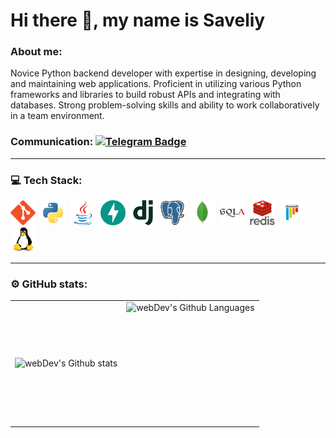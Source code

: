 
# Hi there 👋, my name is Saveliy

### About me:

 
Novice Python backend developer with expertise in designing, developing and maintaining web applications. Proficient in utilizing various Python frameworks and libraries to build robust APIs and integrating with databases. Strong problem-solving skills and ability to work collaboratively in a team environment.

### Communication: [![Telegram Badge](https://img.shields.io/badge/-flakexdd-blue?style=flat&logo=Telegram&logoColor=white)](https://t.me/flakexdd)
---

### 💻 Tech Stack:

<div>
  <img src="https://github.com/devicons/devicon/blob/master/icons/git/git-original.svg" title="git" alt="git" width="40" height="40"/>&nbsp
  <img src="https://github.com/devicons/devicon/blob/master/icons/python/python-original.svg" title="python3" alt="python3" width="40" height="40"/>&nbsp
  <img src="https://github.com/devicons/devicon/blob/master/icons/java/java-original.svg" title="java" alt="java" width="40" height="40"/>&nbsp
  <img src="https://github.com/devicons/devicon/blob/master/icons/fastapi/fastapi-original.svg" title="fastapi" alt="fastapi" width="40" height="40"/>&nbsp
  <img src="https://github.com/devicons/devicon/blob/master/icons/django/django-plain.svg" title="django" alt="django" width="40" height="40"/>&nbsp
  <img src="https://github.com/devicons/devicon/blob/master/icons/postgresql/postgresql-original.svg" title="postgresql" alt="postgresql" width="40" height="40"/>&nbsp
  <img src="https://github.com/devicons/devicon/blob/master/icons/mongodb/mongodb-original.svg" title="mongodb" alt="mongodb" width="40" height="40"/>&nbsp
  <img src="https://github.com/devicons/devicon/blob/master/icons/sqlalchemy/sqlalchemy-original.svg" title="sqlalchemy" alt="sqlalchemy" width="40" height="40"/>&nbsp
  <img src="https://github.com/devicons/devicon/blob/master/icons/redis/redis-original-wordmark.svg" title="sqlalchemy" alt="sqlalchemy" width="40" height="40"/>&nbsp
  <img src="https://github.com/devicons/devicon/blob/master/icons/pytest/pytest-original.svg" title="pytest" alt="pytest" width="40" height="40"/>&nbsp
  <img src="https://github.com/devicons/devicon/blob/master/icons/linux/linux-original.svg" title="linux" alt="linux" width="40" height="40"/>&nbsp;
</div>

---

### ⚙️ GitHub stats:

<table>
  <tr>
    <td>
      <img align="left" src="http://github-readme-streak-stats.herokuapp.com?user=vtecovsky&theme=dark&background=000000" alt="webDev's Github stats" />
    </td>
    <td>
      <img height="195px" align="right" alt="webDev's Github Languages" src="https://github-readme-stats-sigma-five.vercel.app/api/top-langs/?username=vtecovsky&layout=compact&theme=vision-friendly-dark" />
    </td>
  </tr>
</table>
